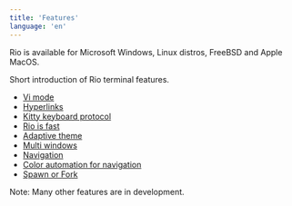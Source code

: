 ```yaml
---
title: 'Features'
language: 'en'
---
```


Rio is available for Microsoft Windows, Linux distros, FreeBSD and Apple MacOS.

Short introduction of Rio terminal features.

- [Vi mode](/docs/0.0.x/features/vi-mode)
- [Hyperlinks](/docs/0.0.x/features/hyperlinks)
- [Kitty keyboard protocol](/docs/0.0.x/features/kitty-keyboard-protocol)
- [Rio is fast](/docs/0.0.x/features/rio-is-fast)
- [Adaptive theme](/docs/0.0.x/features/adaptive-theme)
- [Multi windows](/docs/0.0.x/features/multi-windows)
- [Navigation](/docs/0.0.x/features/navigation)
- [Color automation for navigation](/docs/0.0.x/features/color-automation-for-navigation)
- [Spawn or Fork](/docs/0.0.x/features/spawn-or-fork)

Note: Many other features are in development.
